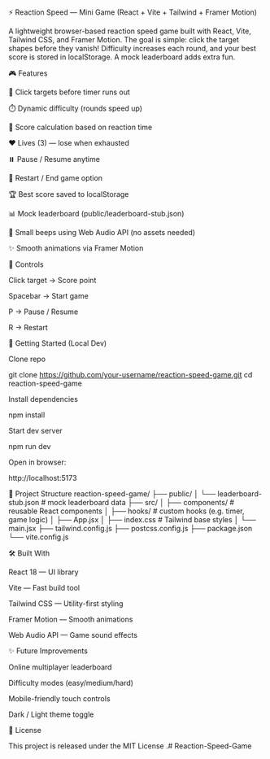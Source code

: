 ⚡ Reaction Speed — Mini Game (React + Vite + Tailwind + Framer Motion)

A lightweight browser-based reaction speed game built with React, Vite, Tailwind CSS, and Framer Motion.
The goal is simple: click the target shapes before they vanish!
Difficulty increases each round, and your best score is stored in localStorage. A mock leaderboard adds extra fun.

🎮 Features

🎯 Click targets before timer runs out

⏱️ Dynamic difficulty (rounds speed up)

🧮 Score calculation based on reaction time

❤️ Lives (3) — lose when exhausted

⏸️ Pause / Resume anytime

🔄 Restart / End game option

🏆 Best score saved to localStorage

📊 Mock leaderboard (public/leaderboard-stub.json)

🎵 Small beeps using Web Audio API (no assets needed)

✨ Smooth animations via Framer Motion

🎹 Controls

Click target → Score point

Spacebar → Start game

P → Pause / Resume

R → Restart

🚀 Getting Started (Local Dev)

Clone repo

git clone https://github.com/your-username/reaction-speed-game.git
cd reaction-speed-game


Install dependencies

npm install


Start dev server

npm run dev


Open in browser:

http://localhost:5173

📂 Project Structure
reaction-speed-game/
├── public/
│   └── leaderboard-stub.json   # mock leaderboard data
├── src/
│   ├── components/             # reusable React components
│   ├── hooks/                  # custom hooks (e.g. timer, game logic)
│   ├── App.jsx
│   ├── index.css               # Tailwind base styles
│   └── main.jsx
├── tailwind.config.js
├── postcss.config.js
├── package.json
└── vite.config.js

🛠️ Built With

React 18 — UI library

Vite — Fast build tool

Tailwind CSS — Utility-first styling

Framer Motion — Smooth animations

Web Audio API — Game sound effects


✨ Future Improvements

Online multiplayer leaderboard

Difficulty modes (easy/medium/hard)

Mobile-friendly touch controls

Dark / Light theme toggle

📄 License

This project is released under the MIT License
.#   R e a c t i o n - S p e e d - G a m e  
 